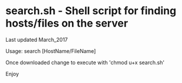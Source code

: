 # search.sh - Shell script for finding hosts/files on the server
Last updated March_2017

Usage: search [HostName/FileName]

Once downloaded change to execute with 'chmod u+x search.sh'

Enjoy

